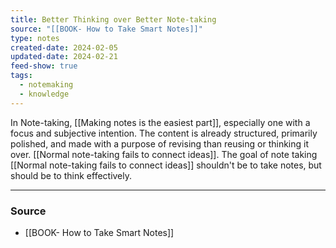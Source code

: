 ```yaml
---
title: Better Thinking over Better Note-taking
source: "[[BOOK- How to Take Smart Notes]]"
type: notes
created-date: 2024-02-05
updated-date: 2024-02-21
feed-show: true
tags:
  - notemaking
  - knowledge
---
```


In Note-taking, [[Making notes is the easiest part]], especially one with a focus and subjective intention. The content is already structured, primarily polished, and made with a purpose of revising than reusing or thinking it over. [[Normal note-taking fails to connect ideas]]. The goal of note taking [[Normal note-taking fails to connect ideas]] shouldn't be to take notes, but should be to think effectively.

---

### Source

- [[BOOK- How to Take Smart Notes]]
